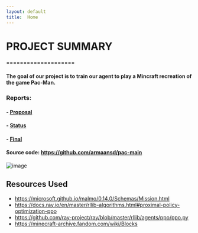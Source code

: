 ```yaml
---
layout: default
title:  Home
---
```


# PROJECT SUMMARY
====================

#### The goal of our project is to train our agent to play a Mincraft recreation of the game Pac-Man. 

### Reports:

#### - [Proposal](proposal.html)
#### - [Status](status.html)
#### - [Final](final.html)

#### Source code: <https://github.com/armaansd/pac-main>


![image](https://user-images.githubusercontent.com/75513952/138030559-b204cd0b-ddb9-435c-b90d-8a80f92217f0.png)

[quickref]: https://github.com/mundimark/quickrefs/blob/master/HTML.md







## Resources Used 

- <https://microsoft.github.io/malmo/0.14.0/Schemas/Mission.html>
- <https://docs.ray.io/en/master/rllib-algorithms.html#proximal-policy-optimization-ppo>   
- <https://github.com/ray-project/ray/blob/master/rllib/agents/ppo/ppo.py>    
- <https://minecraft-archive.fandom.com/wiki/Blocks>

